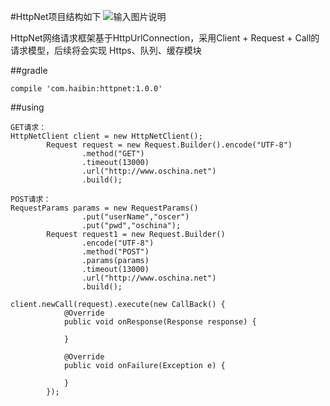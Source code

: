 #HttpNet项目结构如下
![输入图片说明](http://git.oschina.net/uploads/images/2016/0912/101823_10ccdcb3_494015.png "在这里输入图片标题")

HttpNet网络请求框架基于HttpUrlConnection，采用Client + Request + Call的请求模型，后续将会实现
Https、队列、缓存模块

##gradle

```
compile 'com.haibin:httpnet:1.0.0'
```

##using
```
GET请求：
HttpNetClient client = new HttpNetClient();
        Request request = new Request.Builder().encode("UTF-8")
                .method("GET")
                .timeout(13000)
                .url("http://www.oschina.net")
                .build();
        
POST请求：
RequestParams params = new RequestParams()
                .put("userName","oscer")
                .put("pwd","oschina");
        Request request1 = new Request.Builder()
                .encode("UTF-8")
                .method("POST")
                .params(params)
                .timeout(13000)
                .url("http://www.oschina.net")
                .build();

client.newCall(request).execute(new CallBack() {
            @Override
            public void onResponse(Response response) {

            }

            @Override
            public void onFailure(Exception e) {

            }
        });
```